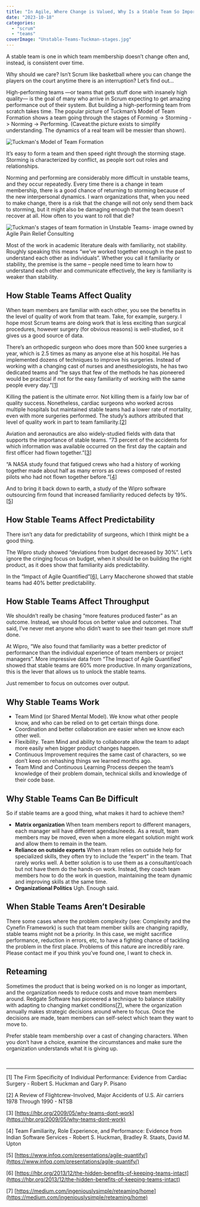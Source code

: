 ```yaml
---
title: "In Agile, Where Change is Valued, Why Is a Stable Team So Important?"
date: "2023-10-18"
categories: 
  - "scrum"
  - "teams"
coverImage: "Unstable-Teams-Tuckman-stages.jpg"
---
```


A stable team is one in which team membership doesn’t change often and, instead, is consistent over time.

Why should we care? Isn’t Scrum like basketball where you can change the players on the court anytime there is an interruption? Let’s find out…

High-performing teams —or teams that gets stuff done with insanely high quality— is the goal of many who arrive in Scrum expecting to get amazing performance out of their system. But building a high-performing team from scratch takes time. The popular picture of Tuckman’s Model of Team Formation shows a team going through the stages of Forming -> Storming -> Norming -> Performing. (Caveat:the picture exists to simplify understanding. The dynamics of a real team will be messier than shown).

![Tuckman's Model of Team Formation](images/Tuckmans-Model.jpg)

It’s easy to form a team and then speed right through the storming stage. Storming is characterized by conflict, as people sort out roles and relationships.

Norming and performing are considerably more difficult in unstable teams, and they occur repeatedly. Every time there is a change in team membership, there is a good chance of returning to storming because of the new interpersonal dynamics. I warn organizations that, when you need to make change, there is a risk that the change will not only send them back to storming, but it might also be damaging enough that the team doesn’t recover at all. How often to you want to roll that die?

![Tuckman's stages of team formation in Unstable Teams- image owned by Agile Pain Relief Consulting](images/Unstable-Teams-Tuckman-stages.jpg)

Most of the work in academic literature deals with familiarity, not stability. Roughly speaking this means “we’ve worked together enough in the past to understand each other as individuals”. Whether you call it familiarity or stability, the premise is the same – people need time to learn how to understand each other and communicate effectively, the key is familiarity is weaker than stability.

## How Stable Teams Affect Quality

When team members are familiar with each other, you see the benefits in the level of quality of work from that team. Take, for example, surgery. I hope most Scrum teams are doing work that is less exciting than surgical procedures, however surgery (for obvious reasons) is well-studied, so it gives us a good source of data.

There’s an orthopedic surgeon who does more than 500 knee surgeries a year, which is 2.5 times as many as anyone else at his hospital. He has implemented dozens of techniques to improve his surgeries. Instead of working with a changing cast of nurses and anesthesiologists, he has two dedicated teams and “he says that few of the methods he has pioneered would be practical if not for the easy familiarity of working with the same people every day.”\[[1](#footnotes)\]

Killing the patient is the ultimate error. Not killing them is a fairly low bar of quality success. Nonetheless, cardiac surgeons who worked across multiple hospitals but maintained stable teams had a lower rate of mortality, even with more surgeries performed. The study’s authors attributed that level of quality work in part to team familiarity.\[[2](#footnotes)\]

Aviation and aeronautics are also widely-studied fields with data that supports the importance of stable teams. “73 percent of the accidents for which information was available occurred on the first day the captain and first officer had flown together.”\[[3](#footnotes)\]

“A NASA study found that fatigued crews who had a history of working together made about half as many errors as crews composed of rested pilots who had not flown together before.”\[[4](#footnotes)\]

And to bring it back down to earth, a study of the Wipro software outsourcing firm found that increased familiarity reduced defects by 19%.\[[5](#footnotes)\]

## How Stable Teams Affect Predictability

There isn’t any data for predictability of surgeons, which I think might be a good thing.

The Wipro study showed “deviations from budget decreased by 30%”. Let’s ignore the cringing focus on budget, when it should be on building the right product, as it does show that familiarity aids predictability.

In the “Impact of Agile Quantified”\[[6](#footnotes)\], Larry Maccherone showed that stable teams had 40% better predictability.

## How Stable Teams Affect Throughput

We shouldn’t really be chasing “more features produced faster” as an outcome. Instead, we should focus on better value and outcomes. That said, I’ve never met anyone who didn’t want to see their team get more stuff done.

At Wipro, “We also found that familiarity was a better predictor of performance than the individual experience of team members or project managers”. More impressive data from “The Impact of Agile Quantified” showed that stable teams are 60% more productive. In many organizations, this is the lever that allows us to unlock the stable teams.

Just remember to focus on outcomes over output.

## Why Stable Teams Work

- Team Mind (or Shared Mental Model). We know what other people know, and who can be relied on to get certain things done.
- Coordination and better collaboration are easier when we know each other well.
- Flexibility. Team Mind and ability to collaborate allow the team to adapt more easily when bigger product changes happen.
- Continuous Improvement requires the same cast of characters, so we don’t keep on rehashing things we learned months ago.
- Team Mind and Continuous Learning Process deepen the team’s knowledge of their problem domain, technical skills and knowledge of their code base.

## Why Stable Teams Can Be Difficult

So if stable teams are a good thing, what makes it hard to achieve them?

- **Matrix organization** When team members report to different managers, each manager will have different agendas/needs. As a result, team members may be moved, even when a more elegant solution might work and allow them to remain in the team.
- **Reliance on outside experts** When a team relies on outside help for specialized skills, they often try to include the “expert” in the team. That rarely works well. A better solution is to use them as a consultant/coach but not have them do the hands-on work. Instead, they coach team members how to do the work in question, maintaining the team dynamic and improving skills at the same time.
- **Organizational Politics** Ugh. Enough said.

## When Stable Teams Aren’t Desirable

There some cases where the problem complexity (see: Complexity and the Cynefin Framework) is such that team member skills are changing rapidly, stable teams might not be a priority. In this case, we might sacrifice performance, reduction in errors, etc, to have a fighting chance of tackling the problem in the first place. Problems of this nature are incredibly rare. Please contact me if you think you’ve found one, I want to check in.

## Reteaming

Sometimes the product that is being worked on is no longer as important, and the organization needs to reduce costs and move team members around. Redgate Software has pioneered a technique to balance stability with adapting to changing market conditions\[[7](#footnotes)\], where the organization annually makes strategic decisions around where to focus. Once the decisions are made, team members can self-select which team they want to move to.

Prefer stable team membership over a cast of changing characters. When you don’t have a choice, examine the circumstances and make sure the organization understands what it is giving up.

 

* * *

\[1\] The Firm Specificity of Individual Performance: Evidence from Cardiac Surgery - Robert S. Huckman and Gary P. Pisano

\[2\] A Review of Flightcrew-Involved, Major Accidents of U.S. Air carriers 1978 Through 1990 - NTSB

\[3\] [https://hbr.org/2009/05/why-teams-dont-work](https://hbr.org/2009/05/why-teams-dont-work)

\[4\] Team Familiarity, Role Experience, and Performance: Evidence from Indian Software Services - Robert S. Huckman, Bradley R. Staats, David M. Upton

\[5\] [https://www.infoq.com/presentations/agile-quantify/](https://www.infoq.com/presentations/agile-quantify/)

\[6\] [https://hbr.org/2013/12/the-hidden-benefits-of-keeping-teams-intact](https://hbr.org/2013/12/the-hidden-benefits-of-keeping-teams-intact)

\[7\] [https://medium.com/ingeniouslysimple/reteaming/home](https://medium.com/ingeniouslysimple/reteaming/home)
